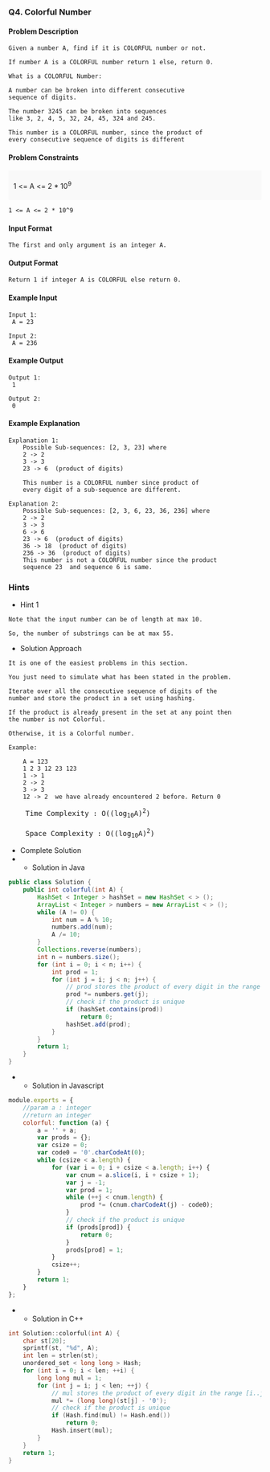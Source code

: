 ### Q4. Colorful Number
#### Problem Description
```text
Given a number A, find if it is COLORFUL number or not.

If number A is a COLORFUL number return 1 else, return 0.

What is a COLORFUL Number:

A number can be broken into different consecutive 
sequence of digits. 

The number 3245 can be broken into sequences 
like 3, 2, 4, 5, 32, 24, 45, 324 and 245. 

This number is a COLORFUL number, since the product of 
every consecutive sequence of digits is different
```
#### Problem Constraints
<div style="background-color: #f9f9f9; padding: 5px 10px;">
    <p>1 &lt;= A &lt;= 2 * 10<sup>9</sup></p>
</div>

```text
1 <= A <= 2 * 10^9
```
#### Input Format
```text
The first and only argument is an integer A.
```
#### Output Format
```text
Return 1 if integer A is COLORFUL else return 0.
```
#### Example Input
```text
Input 1:
 A = 23

Input 2:
 A = 236
```
#### Example Output
```text
Output 1:
 1

Output 2:
 0
```
#### Example Explanation
```text
Explanation 1:
    Possible Sub-sequences: [2, 3, 23] where
    2 -> 2 
    3 -> 3
    23 -> 6  (product of digits)
    
    This number is a COLORFUL number since product of 
    every digit of a sub-sequence are different. 

Explanation 2:
    Possible Sub-sequences: [2, 3, 6, 23, 36, 236] where
    2 -> 2 
    3 -> 3
    6 -> 6
    23 -> 6  (product of digits)
    36 -> 18  (product of digits)
    236 -> 36  (product of digits)
    This number is not a COLORFUL number since the product 
    sequence 23  and sequence 6 is same. 
```
### Hints
* Hint 1
```text
Note that the input number can be of length at max 10.

So, the number of substrings can be at max 55.
```
* Solution Approach
```text
It is one of the easiest problems in this section.

You just need to simulate what has been stated in the problem.

Iterate over all the consecutive sequence of digits of the 
number and store the product in a set using hashing.

If the product is already present in the set at any point then 
the number is not Colorful.

Otherwise, it is a Colorful number.

Example:

    A = 123
    1 2 3 12 23 123
    1 -> 1
    2 -> 2
    3 -> 3
    12 -> 2  we have already encountered 2 before. Return 0
```
<pre>
    Time Complexity : O((log<sub>10</sub>A)<sup>2</sup>)<br>
    Space Complexity : O((log<sub>10</sub>A)<sup>2</sup>)
</pre>

* Complete Solution
* * Solution in Java
```java
public class Solution {
    public int colorful(int A) {
        HashSet < Integer > hashSet = new HashSet < > ();
        ArrayList < Integer > numbers = new ArrayList < > ();
        while (A != 0) {
            int num = A % 10;
            numbers.add(num);
            A /= 10;
        }
        Collections.reverse(numbers);
        int n = numbers.size();
        for (int i = 0; i < n; i++) {
            int prod = 1;
            for (int j = i; j < n; j++) {
                // prod stores the product of every digit in the range [i..j]
                prod *= numbers.get(j);
                // check if the product is unique
                if (hashSet.contains(prod))
                    return 0;
                hashSet.add(prod);
            }
        }
        return 1;
    }
}
```
* * Solution in Javascript
```javascript
module.exports = {
    //param a : integer
    //return an integer
    colorful: function (a) {
        a = '' + a;
        var prods = {};
        var csize = 0;
        var code0 = '0'.charCodeAt(0);
        while (csize < a.length) {
            for (var i = 0; i + csize < a.length; i++) {
                var cnum = a.slice(i, i + csize + 1);
                var j = -1;
                var prod = 1;
                while (++j < cnum.length) {
                    prod *= (cnum.charCodeAt(j) - code0);
                }
                // check if the product is unique
                if (prods[prod]) {
                    return 0;
                }
                prods[prod] = 1;
            }
            csize++;
        }
        return 1;
    }
};
```
* * Solution in C++
```cpp
int Solution::colorful(int A) {
    char st[20];
    sprintf(st, "%d", A);
    int len = strlen(st);
    unordered_set < long long > Hash;
    for (int i = 0; i < len; ++i) {
        long long mul = 1;
        for (int j = i; j < len; ++j) {
            // mul stores the product of every digit in the range [i..j]
            mul *= (long long)(st[j] - '0');
            // check if the product is unique
            if (Hash.find(mul) != Hash.end())
                return 0;
            Hash.insert(mul);
        }
    }
    return 1;
}
```

